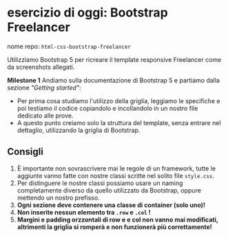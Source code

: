# esercizio di oggi: **Bootstrap Freelancer**

nome repo: `html-css-bootstrap-freelancer`

Utilizziamo Bootstrap 5 per ricreare il template responsive Freelancer come da screenshots allegati.

**Milestone 1** Andiamo sulla documentazione di Bootstrap 5 e partiamo dalla sezione *"Getting started"*:

- Per prima cosa studiamo l'utilizzo della griglia, leggiamo le specifiche e poi testiamo il codice copiandolo e incollandolo in un nostro file dedicato alle prove.
- A questo punto creiamo solo la struttura del template, senza entrare nel dettaglio, utilizzando la griglia di Bootstrap.

## Consigli

1. È importante non sovrascrivere mai le regole di un framework, tutte le aggiunte vanno fatte con nostre classi scritte nel solito file `style.css`.
1. Per distinguere le nostre classi possiamo usare un naming completamente diverso da quello utilizzato da Bootstrap, oppure mettendo un nostro prefisso.
1. **Ogni sezione deve contenere una classe di container (solo uno)!**
1. **Non inserite nessun elemento tra `.row` e `.col` !**
1. **Margini e padding orzzontali di row e e col non vanno mai modificati, altrimenti la griglia si romperà e non funzionerà più correttamente!**
